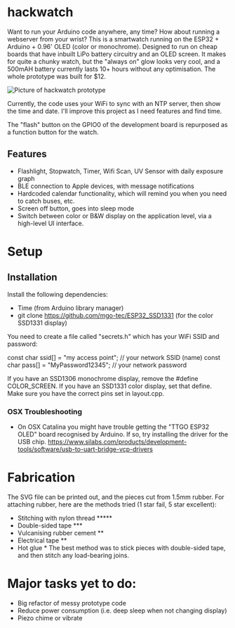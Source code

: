 # hackwatch
Want to run your Arduino code anywhere, any time? How about running a webserver from your wrist? This is a smartwatch running on the ESP32 + Arduino + 0.96' OLED (color or monochrome). Designed to run on cheap boards that have inbuilt LiPo battery circuitry and an OLED screen. It makes for quite a chunky watch, but the "always on" glow looks very cool, and a 500mAH battery currently lasts 10+ hours without any optimisation. The whole prototype was built for $12.

![Picture of hackwatch prototype](hackwatch.jpg?raw=true "Hackwatch prototype")

Currently, the code uses your WiFi to sync with an NTP server, then show the time and date. I'll improve this project as I need features and find time.

The "flash" button on the GPIO0 of the development board is repurposed as a function button for the watch.

## Features
 - Flashlight, Stopwatch, Timer, Wifi Scan, UV Sensor with daily exposure graph
 - BLE connection to Apple devices, with message notifications
 - Hardcoded calendar functionality, which will remind you when you need to catch buses, etc.
 - Screen off button, goes into sleep mode
 - Switch between color or B&W display on the application level, via a high-level UI interface.


# Setup

## Installation

Install the following dependencies:
 - Time (from Arduino library manager)
 - git clone https://github.com/mgo-tec/ESP32_SSD1331 (for the color SSD1331 display)


You need to create a file called "secrets.h" which has your WiFi SSID and password:

const char ssid[] = "my access point";  //  your network SSID (name)
const char pass[] = "MyPassword12345";       // your network password

If you have an SSD1306 monochrome display, remove the #define COLOR_SCREEN. If you have an SSD1331 color display, set that define. Make sure you have the correct pins set in layout.cpp.

### OSX Troubleshooting

 - On OSX Catalina you might have trouble getting the "TTGO ESP32 OLED" board recognised by Arduino. If so, try installing the driver for the USB chip. https://www.silabs.com/products/development-tools/software/usb-to-uart-bridge-vcp-drivers

# Fabrication
The SVG file can be printed out, and the pieces cut from 1.5mm rubber. For attaching rubber, here are the methods tried (1 star fail, 5 star excellent):
 - Stitching with nylon thread *****
 - Double-sided tape ***
 - Vulcanising rubber cement **
 - Electrical tape **
 - Hot glue *
 The best method was to stick pieces with double-sided tape, and then stitch any load-bearing joins.

# Major tasks yet to do:
- Big refactor of messy prototype code
- Reduce power consumption (i.e. deep sleep when not changing display)
- Piezo chime or vibrate
